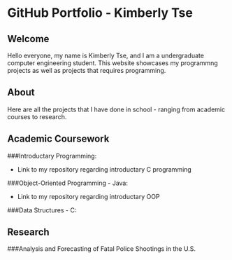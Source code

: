 # GitHub Portfolio - Kimberly Tse
## Welcome
Hello everyone, my name is Kimberly Tse, and I am a undergraduate computer engineering student.
This website showcases my programmng projects as well as projects that requires programming.

## About
Here are all the projects that I have done in school - ranging from academic courses to research.

## Academic Coursework
###Introductary Programming:
- Link to my repository regarding introductary C programming

###Object-Oriented Programming - Java:
- Link to my repository regarding introductary OOP

###Data Structures - C:

## Research
###Analysis and Forecasting of Fatal Police Shootings in the U.S.

